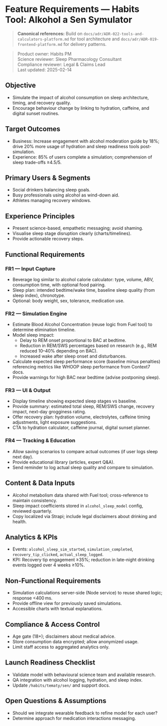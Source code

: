 # Feature Requirements — Habits Tool: Alkohol a Sen Symulator

> **Canonical references:** Build on `docs/adr/ADR-022-tools-and-calculators-platform.md` for tool architecture and `docs/adr/ADR-019-frontend-platform.md` for delivery patterns.

> Product owner: Habits PM  
> Science reviewer: Sleep Pharmacology Consultant  
> Compliance reviewer: Legal & Claims Lead  
> Last updated: 2025-02-14

## Objective
- Simulate the impact of alcohol consumption on sleep architecture, timing, and recovery quality.
- Encourage behaviour change by linking to hydration, caffeine, and digital sunset routines.

## Target Outcomes
- Business: Increase engagement with alcohol moderation guide by 18%; drive 20% more usage of hydration and sleep readiness tools post-simulation.
- Experience: 85% of users complete a simulation; comprehension of sleep trade-offs ≥4.5/5.

## Primary Users & Segments
- Social drinkers balancing sleep goals.
- Busy professionals using alcohol as wind-down aid.
- Athletes managing recovery windows.

## Experience Principles
- Present science-based, empathetic messaging; avoid shaming.
- Visualise sleep stage disruption clearly (charts/timelines).
- Provide actionable recovery steps.

## Functional Requirements

### FR1 — Input Capture
- Beverage log similar to alcohol calorie calculator: type, volume, ABV, consumption time, with optional food pairing.
- Sleep plan: intended bedtime/wake time, baseline sleep quality (from sleep index), chronotype.
- Optional: body weight, sex, tolerance, medication use.

### FR2 — Simulation Engine
- Estimate Blood Alcohol Concentration (reuse logic from Fuel tool) to determine elimination timeline.
- Model sleep impact:
    - Delay to REM onset proportional to BAC at bedtime.
    - Reduction in REM/SWS percentages based on research (e.g., REM reduced 10–40% depending on BAC).
    - Increased wake after sleep onset and disturbances.
- Calculate expected sleep performance score (baseline minus penalties) referencing metrics like WHOOP sleep performance from Context7 docs.
- Provide warnings for high BAC near bedtime (advise postponing sleep).

### FR3 — UI & Output
- Display timeline showing expected sleep stages vs baseline.
- Provide summary: estimated total sleep, REM/SWS change, recovery impact, next-day grogginess rating.
- Offer recovery plan: hydration volume, electrolytes, caffeine timing adjustments, light exposure suggestions.
- CTA to hydration calculator, caffeine journal, digital sunset planner.

### FR4 — Tracking & Education
- Allow saving scenarios to compare actual outcomes (if user logs sleep next day).
- Provide educational library (articles, expert Q&A).
- Send reminder to log actual sleep quality and compare to simulation.

## Content & Data Inputs
- Alcohol metabolism data shared with Fuel tool; cross-reference to maintain consistency.
- Sleep impact coefficients stored in `alcohol_sleep_model` config, reviewed quarterly.
- Copy localized via Strapi; include legal disclaimers about drinking and health.

## Analytics & KPIs
- Events: `alcohol_sleep_sim_started`, `simulation_completed`, `recovery_tip_clicked`, `actual_sleep_logged`.
- KPI: Recovery tip engagement ≥35%; reduction in late-night drinking events logged over 4 weeks ≥10%.

## Non-Functional Requirements
- Simulation calculations server-side (Node service) to reuse shared logic; response <400 ms.
- Provide offline view for previously saved simulations.
- Accessible charts with textual explanations.

## Compliance & Access Control
- Age gate (18+); disclaimers about medical advice.
- Store consumption data encrypted; allow anonymized usage.
- Limit staff access to aggregated analytics only.

## Launch Readiness Checklist
- Validate model with behavioural science team and available research.
- QA integration with alcohol logging, hydration, and sleep index.
- Update `/habits/tematy/sen/` and support docs.

## Open Questions & Assumptions
- Should we integrate wearable feedback to refine model for each user?
- Determine approach for medication interactions messaging.
